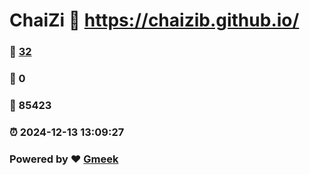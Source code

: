 # ChaiZi :link: https://chaizib.github.io/ 
### :page_facing_up: [32](https://chaizib.github.io//tag.html) 
### :speech_balloon: 0 
### :hibiscus: 85423 
### :alarm_clock: 2024-12-13 13:09:27 
### Powered by :heart: [Gmeek](https://github.com/Meekdai/Gmeek)
